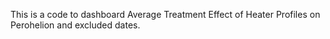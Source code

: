 This is a code to dashboard Average Treatment Effect of Heater Profiles on Perohelion and excluded dates.
